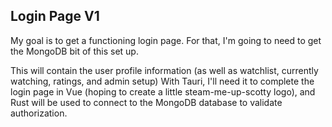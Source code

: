 ## Login Page V1

My goal is to get a functioning login page.
For that, I'm going to need to get the MongoDB bit of this set up.

This will contain the user profile information (as well as watchlist, currently watching, ratings, and admin setup)
With Tauri, I'll need it to complete the login page in Vue (hoping to create a little steam-me-up-scotty logo),
and Rust will be used to connect to the MongoDB database to validate authorization.

